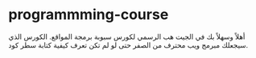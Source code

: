 # programmming-course
 أهلاً وسهلاً بك في الجيت هب الرسمي لكورس سبوبة برمجة المواقع. الكورس الذي سيجعلك مبرمج ويب محترف من الصفر حتى لو لم تكن تعرف كيفية كتابة سطر كود.
